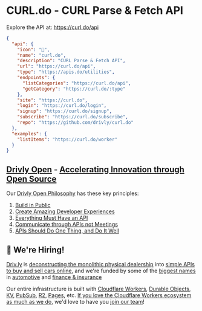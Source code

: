 # CURL.do - CURL Parse & Fetch API

Explore the API at: <https://curl.do/api>

```json
{
  "api": {
    "icon": "🚀",
    "name": "curl.do",
    "description": "CURL Parse & Fetch API",
    "url": "https://curl.do/api",
    "type": "https://apis.do/utilities",
    "endpoints": {
      "listCategories": "https://curl.do/api",
      "getCategory": "https://curl.do/:type"
    },
    "site": "https://curl.do",
    "login": "https://curl.do/login",
    "signup": "https://curl.do/signup",
    "subscribe": "https://curl.do/subscribe",
    "repo": "https://github.com/drivly/curl.do"
  },
  "examples": {
    "listItems": "https://curl.do/worker"
  }
}
```

## [Drivly Open](https://driv.ly/open) - [Accelerating Innovation through Open Source](https://blog.driv.ly/accelerating-innovation-through-open-source)

Our [Drivly Open Philosophy](https://philosophy.do) has these key principles:

1. [Build in Public](https://driv.ly/open/build-in-public)
2. [Create Amazing Developer Experiences](https://driv.ly/open/amazing-developer-experiences)
3. [Everything Must Have an API](https://driv.ly/open/everything-must-have-an-api)
4. [Communicate through APIs not Meetings](https://driv.ly/open/communicate-through-apis-not-meetings)
5. [APIs Should Do One Thing, and Do It Well](https://driv.ly/open/apis-do-one-thing)


##  🚀 We're Hiring!

[Driv.ly](https://driv.ly) is [deconstructing the monolithic physical dealership](https://blog.driv.ly/deconstructing-the-monolithic-physical-dealership) into [simple APIs to buy and sell cars online](https://driv.ly), and we're funded by some of the [biggest names](https://twitter.com/TurnerNovak) in [automotive](https://fontinalis.com/team/#bill-ford) and [finance & insurance](https://www.detroit.vc)

Our entire infrastructure is built with [Cloudflare Workers](https://workers.do), [Durable Objects](https://durable.objects.do), [KV](https://kv.cf), [PubSub](https://pubsub.do), [R2](https://r2.do.cf), [Pages](https://pages.do), etc.  [If you love the Cloudflare Workers ecosystem as much as we do](https://driv.ly/loves/workers), we'd love to have you [join our team](https://careers.do/apply)!


